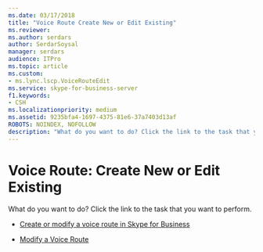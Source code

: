 ```yaml
---
ms.date: 03/17/2018
title: "Voice Route Create New or Edit Existing"
ms.reviewer: 
ms.author: serdars
author: SerdarSoysal
manager: serdars
audience: ITPro
ms.topic: article
ms.custom:
- ms.lync.lscp.VoiceRouteEdit
ms.service: skype-for-business-server
f1.keywords:
- CSH
ms.localizationpriority: medium
ms.assetid: 9235bfa4-1697-4375-81e6-37a7403d13af
ROBOTS: NOINDEX, NOFOLLOW
description: "What do you want to do? Click the link to the task that you want to perform."
---
```


# Voice Route: Create New or Edit Existing

What do you want to do? Click the link to the task that you want to perform.

- [Create or modify a voice route in Skype for Business](../../../deploy/deploy-enterprise-voice/create-or-modify-a-voice-route.md)

- [Modify a Voice Route](/previous-versions/office/lync-server-2013/lync-server-2013-modify-a-voice-route)
